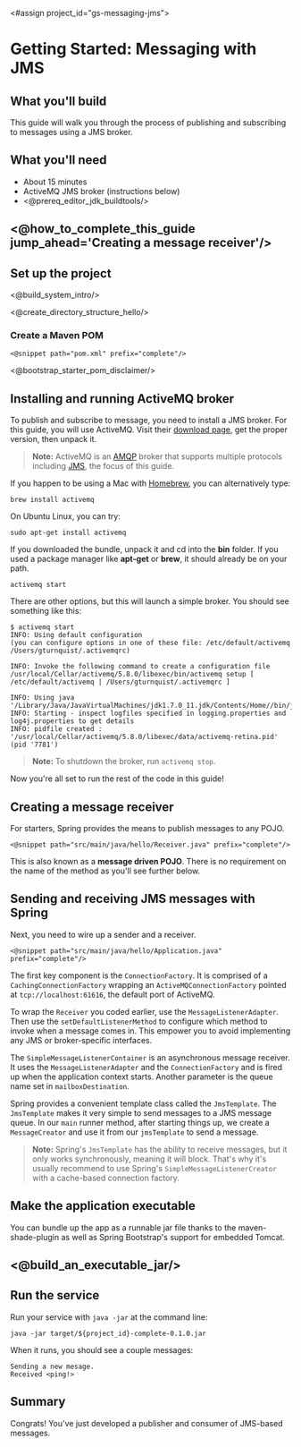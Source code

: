 <#assign project_id="gs-messaging-jms">

Getting Started: Messaging with JMS
===================================

What you'll build
-----------------

This guide will walk you through the process of publishing and subscribing to messages using a JMS broker.

What you'll need
----------------

 - About 15 minutes
 - ActiveMQ JMS broker (instructions below)
 - <@prereq_editor_jdk_buildtools/>

## <@how_to_complete_this_guide jump_ahead='Creating a message receiver'/>


<a name="scratch"></a>
Set up the project
------------------

<@build_system_intro/>

<@create_directory_structure_hello/>

### Create a Maven POM

    <@snippet path="pom.xml" prefix="complete"/>

<@bootstrap_starter_pom_disclaimer/>

Installing and running ActiveMQ broker
--------------------------------------
To publish and subscribe to message, you need to install a JMS broker. For this guide, you will use ActiveMQ. Visit their [download page](http://activemq.apache.org/activemq-580-release.html), get the proper version, then unpack it.

> **Note:** ActiveMQ is an [AMQP](http://www.amqp.org/) broker that supports multiple protocols including [JMS](http://en.wikipedia.org/wiki/Java_Message_Service), the focus of this guide.

If you happen to be using a Mac with [Homebrew](http://mxcl.github.io/homebrew/), you can alternatively type:

    brew install activemq
    
On Ubuntu Linux, you can try:

    sudo apt-get install activemq
    
If you downloaded the bundle, unpack it and cd into the **bin** folder. If you used a package manager like **apt-get** or **brew**, it should already be on your path.

    activemq start
    
There are other options, but this will launch a simple broker. You should see something like this:

```
$ activemq start
INFO: Using default configuration
(you can configure options in one of these file: /etc/default/activemq /Users/gturnquist/.activemqrc)

INFO: Invoke the following command to create a configuration file
/usr/local/Cellar/activemq/5.8.0/libexec/bin/activemq setup [ /etc/default/activemq | /Users/gturnquist/.activemqrc ]

INFO: Using java '/Library/Java/JavaVirtualMachines/jdk1.7.0_11.jdk/Contents/Home//bin/java'
INFO: Starting - inspect logfiles specified in logging.properties and log4j.properties to get details
INFO: pidfile created : '/usr/local/Cellar/activemq/5.8.0/libexec/data/activemq-retina.pid' (pid '7781')
```
> **Note:** To shutdown the broker, run `activemq stop`.

Now you're all set to run the rest of the code in this guide!

<a name="initial"></a>
Creating a message receiver
---------------------------
For starters, Spring provides the means to publish messages to any POJO.

    <@snippet path="src/main/java/hello/Receiver.java" prefix="complete"/>

This is also known as a **message driven POJO**. There is no requirement on the name of the method as you'll see further below.

Sending and receiving JMS messages with Spring
----------------------------------------------
Next, you need to wire up a sender and a receiver.

    <@snippet path="src/main/java/hello/Application.java" prefix="complete"/>

The first key component is the `ConnectionFactory`. It is comprised of a `CachingConnectionFactory` wrapping an `ActiveMQConnectionFactory` pointed at `tcp://localhost:61616`, the default port of ActiveMQ.

To wrap the `Receiver` you coded earlier, use the `MessageListenerAdapter`. Then use the `setDefaultListenerMethod` to configure which method to invoke when a message comes in. This empower you to avoid implementing any JMS or broker-specific interfaces.

The `SimpleMessageListenerContainer` is an asynchronous message receiver. It uses the `MessageListenerAdapter` and the `ConnectionFactory` and is fired up when the application context starts. Another parameter is the queue name set in `mailboxDestination`.

Spring provides a convenient template class called the `JmsTemplate`. The `JmsTemplate` makes it very simple to send messages to a JMS message queue. In our `main` runner method, after starting things up, we create a `MessageCreator` and use it from our `jmsTemplate` to send a message.

> **Note:** Spring's `JmsTemplate` has the ability to receive messages, but it only works synchronously, meaning it will block. That's why it's usually recommend to use Spring's `SimpleMessageListenerCreator` with a cache-based connection factory.



Make the application executable
-------------------------------
You can bundle up the app as a runnable jar file thanks to the maven-shade-plugin as well as Spring Bootstrap's support for embedded Tomcat.

## <@build_an_executable_jar/>


Run the service
---------------
Run your service with `java -jar` at the command line:

    java -jar target/${project_id}-complete-0.1.0.jar

When it runs, you should see a couple messages:

```
Sending a new mesage.
Received <ping!>
```

Summary
-------
Congrats! You've just developed a publisher and consumer of JMS-based messages.
